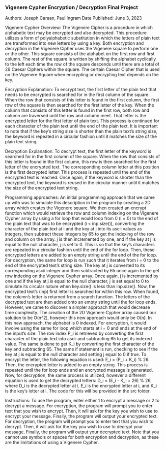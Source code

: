 ### Vigenere Cypher Encryption / Decryption Final Project

Authors: Joseph Caraan, Paul Ingram
Date Published: June 3, 2023

Vigenere Cypher Overview:
The Vigenere Cipher is a procedure in which alphabetic text may be encrypted and also decrypted. This procedure utilizes a form of polyalphabetic substitution in which the letters of plain text are transformed into new letters by using a key. Both encryption and decryption in the Vigenere Cipher uses the Vigenere square to perform one or the other. This square consists of the alphabet on the first row and first column. The rest of the square is written by shifting the alphabet cyclically to the left each time the row of the square descends until there are a total of 26 Caesar Ciphers within the square. The certain Caesar Cipher that is used on the Vigenere Square when encrypting or decrypting text depends on the key. 

Encryption Explanation:
To encrypt text, the first letter of the plain text that needs to be encrypted is searched for in the first column of the square. When the row that consists of this letter is found in the first column, the first row of the square is then searched for the first letter of the key. When the column that consists of this letter is found in the first row, both row and column are traversed until the row and column meet. That letter is the encrypted letter for the first letter of plain text. This process is continued for each character of the plain text until the end of the plain text. It is important to note that if the key’s string size is shorter than the plain text’s string size, the keyword is repeated in a circular fashion until it matches the size of the plain text string.

Decryption Explanation:
To decrypt text, the first letter of the keyword is searched for in the first column of the square. When the row that consists of this letter is found in the first column, this row is then searched for the first letter of the encrypted text. The corresponding column letter at this position is the first decrypted letter. This process is repeated until the end of the encrypted text is reached. Once again, if the keyword is shorter than the encrypted text, the keyword is reused in the circular manner until it matches the size of the encrypted text string.

Programming approaches:
An initial programming approach that we came up with was to simulate this description in the program by creating a 2D array which creates the Vigenere square. We then created an encrypt function which would retrieve the row and column indexing on the Vigenere Cypher array by using a for loop that would loop from 0 (i = 0) to the end of the plain text that was to be encrypted (i < inp.size()), converting the character of the plain text at i and the key at j into its ascii values as integers, then subtract these integers by 65 to get the indexing of the row and column on the array. j is then incremented by one, and if the key at j is equal to the null character, j is set to 0. This is so that the key’s characters are repeated in a circular fashion until the end of the for loop. Then, these encrypted letters are added to an empty string until the end of the for loop. For decryption, the same for loop is run such that it iterates from i = 0 to the end of the encrypted text’s string size. The key at j is converted to its corresponding ascii integer and then subtracted by 65 once again to the get row indexing on the Vigenere Cypher array. Once again, j is incremented by one and if the key at j is equal to the null character, j is set equal to 0 to simulate its circular nature when key.size() is less than inp.size(). Now, the encrypted text’s (inp) first letter is searched for within this row. When found, the column’s letter is returned from a search function. The letters of the decrypted text are then added onto an empty string until the for loop ends. 
However, we came to discover a simpler approach that would decrease time complexity. The creation of the 2D Vigenere Cypher array caused our solution to be O(n^2), however this new approach would only be O(n). In this new approach, the alphabet is 0 indexed. For encryption, it would involve using the same for loop which starts at i = 0 and ends at the end of the input’s size. The row index P_i is retrieved by converting the first character of the plain text into ascii and subtracting 65 to get its indexed value. The same is done to get K_i by converting the first character of the key and subtracting 65. The same if statement is run, checking to see if the key at j is equal to the null character and setting j equal to 0 if true. To encrypt the letter, the following equation is used:  E_i = (P_i + K_i) % 26. Then, the encrypted letter is added to an empty string. This process is repeated until the for loop ends and an encrypted message is generated. Now, for decryption, the same process is utilized, however a different equation is used to get the decrypted letters: D_i = (E_i - K_i + 26) % 26, where D_i is the decrypted letter at i, E_i is the encrypted letter at i, and K_i is the key’s letter at i. The code for this will be provided in the src folder.

Instructions:
To use the program, enter either 1 to encrypt a message or 2 to decrypt a message. For encryption, the program will prompt you to enter text that you wish to encrypt. Then, it will ask for the key you wish to use to encrypt your message. Finally, the program will output your encrypted text. For decryption, the program will prompt you to enter text that you wish to decrypt. Then, it will ask for the key you wish to use to decrypt your message. Finally, the program will output your decrypted text.
Note that you cannot use symbols or spaces for both encryption and decryption, as these are the limitations of using a Vigenere Cypher.
